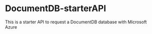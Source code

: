 # DocumentDB-starterAPI
This is a starter API to request a DocumentDB database with Microsoft Azure
